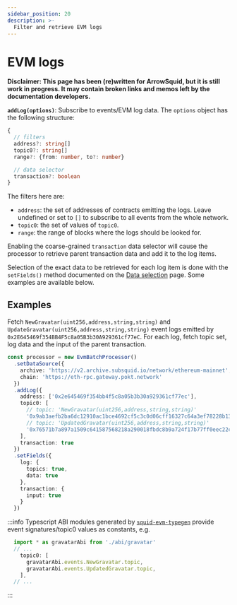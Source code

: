 ```yaml
---
sidebar_position: 20
description: >-
  Filter and retrieve EVM logs
---
```


# EVM logs

**Disclaimer: This page has been (re)written for ArrowSquid, but it is still work in progress. It may contain broken links and memos left by the documentation developers.**

**`addLog(options)`**: Subscribe to events/EVM log data. The `options` object has the following structure:
```typescript
{
  // filters
  address?: string[]
  topic0?: string[]
  range?: {from: number, to?: number}

  // data selector
  transaction?: boolean
}
```
The filters here are:
+ `address`: the set of addresses of contracts emitting the logs. Leave undefined or set to `[]` to subscribe to all events from the whole network.
+ `topic0`: the set of values of `topic0`.
+ `range`: the range of blocks where the logs should be looked for.

[//]: # (!!!! Update when the filter set stabilizes)

Enabling the coarse-grained `transaction` data selector will cause the processor to retrieve parent transaction data and add it to the log items.

Selection of the exact data to be retrieved for each log item is done with the `setFields()` method documented on the [Data selection](../data-selection) page. Some examples are available below.

## Examples

Fetch `NewGravatar(uint256,address,string,string)` and `UpdateGravatar(uint256,address,string,string)` event logs emitted by `0x2E645469f354BB4F5c8a05B3b30A929361cf77eC`. For each log, fetch topic set, log data and the input of the parent transaction.

[//]: # (!!!! change the archive URL back once archive-registry has arrowsquid archives)

```ts
const processor = new EvmBatchProcessor()
  .setDataSource({
    archive: 'https://v2.archive.subsquid.io/network/ethereum-mainnet',
    chain: 'https://eth-rpc.gateway.pokt.network'
  })
  .addLog({
    address: ['0x2e645469f354bb4f5c8a05b3b30a929361cf77ec'],
    topic0: [
      // topic: 'NewGravatar(uint256,address,string,string)'
      '0x9ab3aefb2ba6dc12910ac1bce4692cf5c3c0d06cff16327c64a3ef78228b130b',
      // topic: 'UpdatedGravatar(uint256,address,string,string)'
      '0x76571b7a897a1509c641587568218a290018fbdc8b9a724f17b77ff0eec22c0c',
    ],
    transaction: true
  })
  .setFields({
    log: {
      topics: true,
      data: true
    },
    transaction: {
      input: true
    }
  })
```

:::info
Typescript ABI modules generated by [`squid-evm-typegen`](/evm-indexing/squid-evm-typegen) provide event signatures/topic0 values as constants, e.g.

```ts
  import * as gravatarAbi from './abi/gravatar'
  // ...
    topic0: [
      gravatarAbi.events.NewGravatar.topic,
      gravatarAbi.events.UpdatedGravatar.topic,
    ],
  // ...
```
:::

[//]: # (!!!! restore the second example from commit af65797005511332462064c390a471761b7578b0 once the processor is capable of that)
